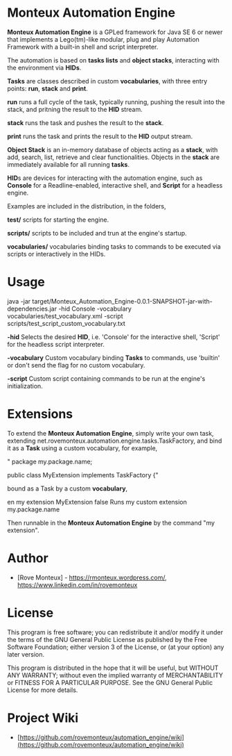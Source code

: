 **Monteux Automation Engine**
====================

**Monteux Automation Engine** is a GPLed framework for Java SE 6 or newer that implements a Lego(tm)-like modular, plug and play Automation Framework with a built-in shell and script interpreter.

The automation is based on **tasks lists** and **object stacks**, interacting with the environment via **HIDs**. 

**Tasks** are classes described in custom **vocabularies**, with three entry points: **run**, **stack** and **print**.

**run** runs a full cycle of the task, typically running, pushing the result into the stack, and pritning the result to the **HID** stream.

**stack** runs the task and pushes the result to the **stack**.

**print** runs the task and prints the result to the **HID** output stream.

**Object Stack** is an in-memory database of objects acting as a **stack**, with add, search, list, retrieve and clear functionalities. Objects in the **stack** are immediately available for all running **tasks**.

**HID**s are devices for interacting with the automation engine, such as **Console** for a Readline-enabled, interactive shell, and **Script** for a headless engine.

Examples are included in the distribution, in the folders,

**test/**
scripts for starting the engine.

**scripts/**
scripts to be included and trun at the engine's startup.

**vocabularies/**
vocabularies binding tasks to commands to be executed via scripts or interactively in the HIDs.

Usage
=====

java -jar target/Monteux_Automation_Engine-0.0.1-SNAPSHOT-jar-with-dependencies.jar -hid Console -vocabulary vocabularies/test_vocabulary.xml -script scripts/test_script_custom_vocabulary.txt

**-hid**
Selects the desired **HID**, i.e. 'Console' for the interactive shell, 'Script' for the headless script interpreter.

**-vocabulary**
Custom vocabulary binding **Tasks** to commands, use 'builtin' or don't send the flag for no custom vocabulary.

**-script**
Custom script containing commands to be run at the engine's initialization.

Extensions
==========

To extend the **Monteux Automation Engine**, simply write your own task, extending net.rovemonteux.automation.engine.tasks.TaskFactory, and bind it as a **Task** using a custom vocabulary, for example,

"
package my.package.name;

public class MyExtension implements TaskFactory {"

bound as a Task by a custom **vocabulary**,

<term>
<language>en</language>
<value>my extension</value>
<task mode="run">MyExtension</task>
<threaded>false</threaded>
<description>Runs my custom extension</description>
<package>my.package.name</package>
</term>

Then runnable in the **Monteux Automation Engine** by the command "my extension".

Author
======

* [Rove Monteux] - <https://rmonteux.wordpress.com/>, <https://www.linkedin.com/in/rovemonteux>

License
=======

This program is free software; you can redistribute it and/or modify it under the terms of the GNU General Public License as published by the Free Software Foundation; either version 3 of the License, or (at your option) any later version.

This program is distributed in the hope that it will be useful, but WITHOUT ANY WARRANTY; without even the implied warranty of MERCHANTABILITY or FITNESS FOR A PARTICULAR PURPOSE. See the GNU General Public License for more details.

Project Wiki
============

* [https://github.com/rovemonteux/automation_engine/wiki](https://github.com/rovemonteux/automation_engine/wiki)
